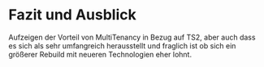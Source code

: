 # Fazit und Ausblick 

Aufzeigen der Vorteil von MultiTenancy in Bezug auf TS2, aber auch dass es sich als sehr umfangreich herausstellt und fraglich ist ob sich ein größerer Rebuild mit neueren Technologien eher lohnt.

